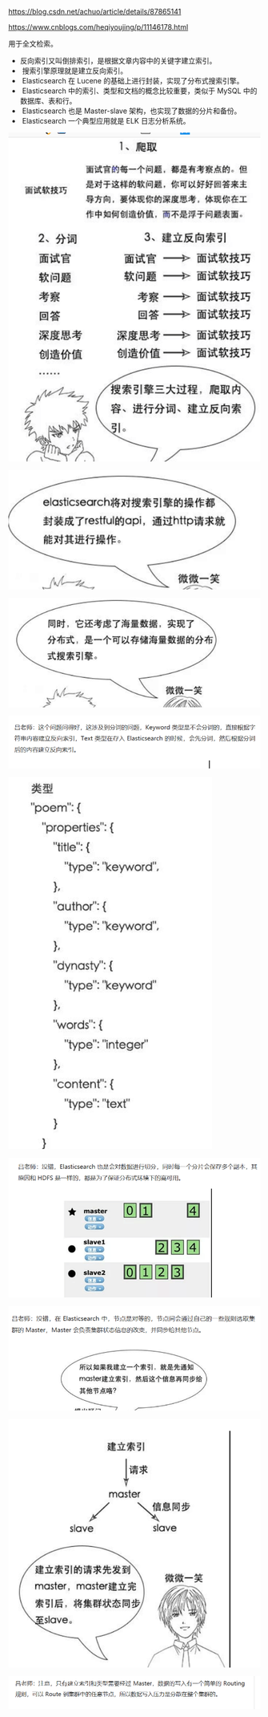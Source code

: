 https://blog.csdn.net/achuo/article/details/87865141

https://www.cnblogs.com/heqiyoujing/p/11146178.html

用于全文检索。

- 反向索引又叫倒排索引，是根据文章内容中的关键字建立索引。
- ​    搜索引擎原理就是建立反向索引。
- ​    Elasticsearch 在 Lucene 的基础上进行封装，实现了分布式搜索引擎。
- ​    Elasticsearch 中的索引、类型和文档的概念比较重要，类似于 MySQL 中的数据库、表和行。
- ​    Elasticsearch 也是 Master-slave 架构，也实现了数据的分片和备份。
- ​    Elasticsearch 一个典型应用就是 ELK 日志分析系统。

![](./assets/2.1.png)

![](./assets/2.2.png)

![](./assets/2.3.png)

![](./assets/2.4.png)

![](./assets/2.5.png)

![](./assets/2.6.png)

![](./assets/2.7.png)

![](./assets/2.8.png)

![](./assets/2.9.png)




